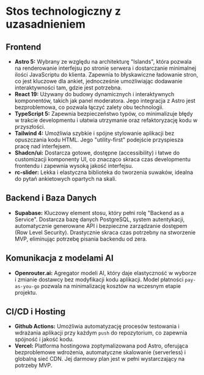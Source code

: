 # Stos technologiczny z uzasadnieniem

## Frontend

-   **Astro 5:** Wybrany ze względu na architekturę "Islands", która pozwala na renderowanie interfejsu po stronie serwera i dostarczanie minimalnej ilości JavaScriptu do klienta. Zapewnia to błyskawiczne ładowanie stron, co jest kluczowe dla ankiet, jednocześnie umożliwiając dodawanie interaktywności tam, gdzie jest potrzebna.
-   **React 19:** Używany do budowy dynamicznych i interaktywnych komponentów, takich jak panel moderatora. Jego integracja z Astro jest bezproblemowa, co pozwala łączyć zalety obu technologii.
-   **TypeScript 5:** Zapewnia bezpieczeństwo typów, co minimalizuje błędy w trakcie developmentu i ułatwia utrzymanie oraz refaktoryzację kodu w przyszłości.
-   **Tailwind 4:** Umożliwia szybkie i spójne stylowanie aplikacji bez opuszczania kodu HTML. Jego "utility-first" podejście przyspiesza pracę nad interfejsem.
-   **Shadcn/ui:** Dostarcza gotowe, dostępne (accessibility) i łatwe do customizacji komponenty UI, co znacząco skraca czas developmentu frontendu i zapewnia wysoką jakość interfejsu.
-   **rc-slider:** Lekka i elastyczna biblioteka do tworzenia suwaków, idealna do pytań ankietowych opartych na skali.

## Backend i Baza Danych

-   **Supabase:** Kluczowy element stosu, który pełni rolę "Backend as a Service". Dostarcza bazę danych PostgreSQL, system autentykacji, automatycznie generowane API i bezpieczne zarządzanie dostępem (Row Level Security). Drastycznie skraca czas potrzebny na stworzenie MVP, eliminując potrzebę pisania backendu od zera.

## Komunikacja z modelami AI

-   **Openrouter.ai:** Agregator modeli AI, który daje elastyczność w wyborze i zmianie dostawcy bez modyfikacji kodu aplikacji. Model płatności `pay-as-you-go` pozwala na minimalizację kosztów na wczesnym etapie projektu.

## CI/CD i Hosting

-   **Github Actions:** Umożliwia automatyzację procesów testowania i wdrażania aplikacji przy każdym `push` do repozytorium, co zapewnia spójność i jakość kodu.
-   **Vercel:** Platforma hostingowa zoptymalizowana pod Astro, oferująca bezproblemowe wdrożenia, automatyczne skalowanie (serverless) i globalną sieć CDN. Jej darmowy plan jest w pełni wystarczający na potrzeby MVP.

